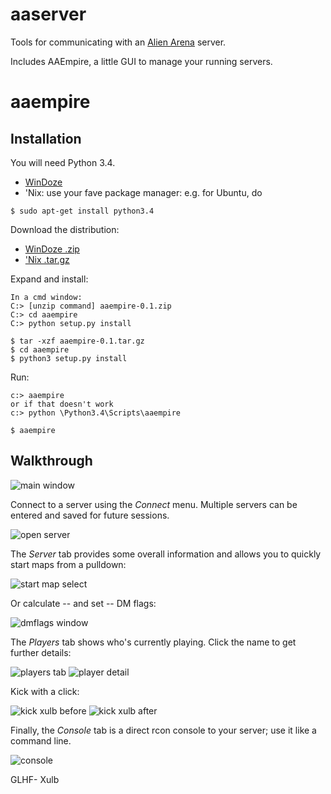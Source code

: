aaserver
========
Tools for communicating with an [Alien Arena](http://red.planetarena.org) server.

Includes AAEmpire, a little GUI to manage your running servers.

# aaempire

## Installation

You will need Python 3.4.

* [WinDoze](https://www.python.org/downloads/windows/)
* 'Nix: use your fave package manager: e.g. for Ubuntu, do
```
$ sudo apt-get install python3.4
```

Download the distribution:

* [WinDoze .zip](raw/master/dist/aaempire-0.1.tar.gz)
* ['Nix .tar.gz](raw/master/dist/aaempire-0.1.zip)

Expand and install:

```
In a cmd window:
C:> [unzip command] aaempire-0.1.zip
C:> cd aaempire
C:> python setup.py install
```

```
$ tar -xzf aaempire-0.1.tar.gz
$ cd aaempire
$ python3 setup.py install
```

Run:

```
c:> aaempire
or if that doesn't work
c:> python \Python3.4\Scripts\aaempire
```

```
$ aaempire
```

## Walkthrough

![main window](doc/mainwindow.png)

Connect to a server using the *Connect* menu. Multiple servers can be entered and saved for future sessions.

![open server](doc/open-server.png)

The *Server* tab provides some overall information and allows you to quickly start maps from a pulldown:

![start map select](doc/startmap.png)

Or calculate -- and set -- DM flags:

![dmflags window](doc/dmflags.png)

The *Players* tab shows who's currently playing. Click the name to get further details:

![players tab](doc/playertab.png)
![player detail](doc/player-details.png)

Kick with a click:

![kick xulb before](doc/kick-xulb-before.png) ![kick xulb after](doc/kick-xulb-after.png)

Finally, the *Console* tab is a direct rcon console to your server; use it like a command line.

![console](doc/console.png)

GLHF-
Xulb

